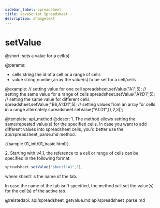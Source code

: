 ```yaml
---
sidebar_label: spreadsheet
title: JavaScript Spreadsheet - 
description: changetext
---
```


setValue
===========

@short:
	sets a value for a cell(s) 
    
@params:
- cells 	string					the id of a cell or a range of cells
- value		string,number,array		the value(s) to be set for a cell/cells


@example:
// setting value for one cell
spreadsheet.setValue("A1",5);
// setting the same value for a range of cells
spreadsheet.setValue("A1:D1",5);
// setting the same value for different cells
spreadsheet.setValue("B6,A1:D1",5);
// setting values from an array for cells in a range alternately
spreadsheet.setValue("A1:D1",[1,2,3]);

@template: api_method
@descr:
1\. The method allows setting the same/repeated value(s) for the specified cells. In case you want to add different values into spreadsheet cells, you'd better use the api/spreadsheet_parse.md method.

{{sample 01_init/01_basic.html}}

2\. Starting with v4.1, the reference to a cell or range of cells can be specified in the following format:

~~~js
spreadsheet.setValue("sheet1!A1",5);
~~~

where *sheet1* is the name of the tab.

In case the name of the tab isn't specified, the method will set the value(s) for the cell(s) of the active tab.

@relatedapi:
api/spreadsheet_getvalue.md
api/spreadsheet_parse.md

